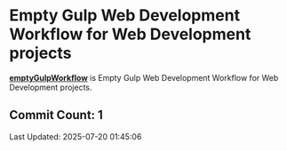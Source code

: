 # Empty Gulp Web Development Workflow for Web Development projects


**[emptyGulpWorkflow](https://github.com/kathirr007/emptyGulpWorkFlow)** is Empty Gulp Web Development Workflow for Web Development projects.



## Commit Count: 1
Last Updated: 2025-07-20 01:45:06
